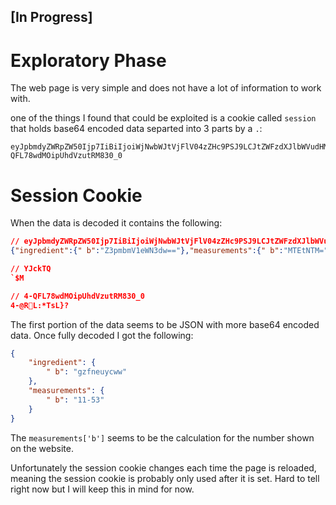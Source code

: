 ## [In Progress] ##

# Exploratory Phase #
The web page is very simple and does not have a lot of information to work with.

one of the things I found that could be exploited is a cookie called `session` that holds base64 encoded data separted into 3 parts by a `.`:
```
eyJpbmdyZWRpZW50Ijp7IiBiIjoiWjNwbWJtVjFlV04zZHc9PSJ9LCJtZWFzdXJlbWVudHMiOnsiIGIiOiJNVEV0TlRNPSJ9fQ.YJckTQ.4-QFL78wdMOipUhdVzutRM830_0
```

# Session Cookie #
When the data is decoded it contains the following:
```json
// eyJpbmdyZWRpZW50Ijp7IiBiIjoiWjNwbWJtVjFlV04zZHc9PSJ9LCJtZWFzdXJlbWVudHMiOnsiIGIiOiJNVEV0TlRNPSJ9fQ
{"ingredient":{" b":"Z3pmbmV1eWN3dw=="},"measurements":{" b":"MTEtNTM="}}
```
```json
// YJckTQ
`$M
```
```json
// 4-QFL78wdMOipUhdVzutRM830_0
4-@RL:*TsL}?
```

The first portion of the data seems to be JSON with more base64 encoded data.
Once fully decoded I got the following:
```JSON
{
	"ingredient": {
		" b": "gzfneuycww"
	},
	"measurements": {
		" b": "11-53"
	}
}
```

The `measurements['b']` seems to be the calculation for the number shown on the website.

Unfortunately the session cookie changes each time the page is reloaded, meaning the session cookie is probably only used after it is set.
Hard to tell right now but I will keep this in mind for now.

